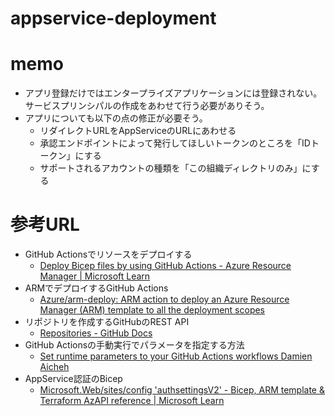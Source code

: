 # appservice-deployment

# memo
* アプリ登録だけではエンタープライズアプリケーションには登録されない。サービスプリンシパルの作成をあわせて行う必要がありそう。
* アプリについても以下の点の修正が必要そう。
  * リダイレクトURLをAppServiceのURLにあわせる
  * 承認エンドポイントによって発行してほしいトークンのところを「IDトークン」にする
  * サポートされるアカウントの種類を「この組織ディレクトリのみ」にする
# 参考URL

* GitHub Actionsでリソースをデプロイする
  * [Deploy Bicep files by using GitHub Actions - Azure Resource Manager | Microsoft Learn](https://learn.microsoft.com/en-us/azure/azure-resource-manager/bicep/deploy-github-actions?tabs=userlevel%2CCLI)
* ARMでデプロイするGitHub Actions
  * [Azure/arm-deploy: ARM action to deploy an Azure Resource Manager (ARM) template to all the deployment scopes](https://github.com/Azure/arm-deploy)
* リポジトリを作成するGitHubのREST API
  * [Repositories - GitHub Docs](https://docs.github.com/en/rest/repos/repos?apiVersion=2022-11-28#create-an-organization-repository)
* GitHub Actionsの手動実行でパラメータを指定する方法
  * [Set runtime parameters to your GitHub Actions workflows Damien Aicheh](https://damienaicheh.github.io/github/actions/2022/01/20/set-dynamic-parameters-github-workflows-en.html)
* AppService認証のBicep
  * [Microsoft.Web/sites/config 'authsettingsV2' - Bicep, ARM template & Terraform AzAPI reference | Microsoft Learn](https://learn.microsoft.com/en-us/azure/templates/microsoft.web/sites/config-authsettingsv2?pivots=deployment-language-bicep#globalvalidation)